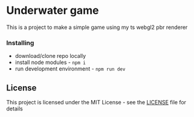 # Underwater game

This is a project to make a simple game using my ts webgl2 pbr renderer
    
### Installing  
- download/clone repo locally  
- install node modules - `npm i`   
- run development environment - `npm run dev`

## License
This project is licensed under the MIT License - see the [LICENSE](LICENSE) file for details